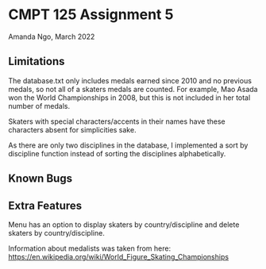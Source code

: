 CMPT 125 Assignment 5
=====================

Amanda Ngo, March 2022

Limitations
-----------

The database.txt only includes medals earned since 2010 and no previous medals,
so not all of a skaters medals are counted. For example, Mao Asada won the 
World Championships in 2008, but this is not included in her total number of 
medals. 

Skaters with special characters/accents in their names have these characters 
absent for simplicities sake.

As there are only two disciplines in the database, I implemented a sort by
discipline function instead of sorting the disciplines alphabetically. 

Known Bugs
----------

Extra Features
--------------

Menu has an option to display skaters by country/discipline and
delete skaters by country/discipline.

Information about medalists was taken from here: 
https://en.wikipedia.org/wiki/World_Figure_Skating_Championships

